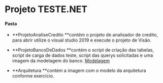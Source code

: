 # Projeto TESTE.NET
#### Pasta
- **ProjetoAnaliseCredito **contém o projeto de analisador de credito, para abrir utilize o visual studio 2019 e execute o projeto de Visão.

- **ProjetoBancoDeDados **contém o script de criação das tabelas, script de carga de dados teste, script das querys solicitadas e uma imagem da modelagem do banco.
[Modelagem](https://ibb.co/bRtfQmT "Modelagem")

- **Arquitetura **contém a imagem com o modelo da arquitetura conforme exercicio.

